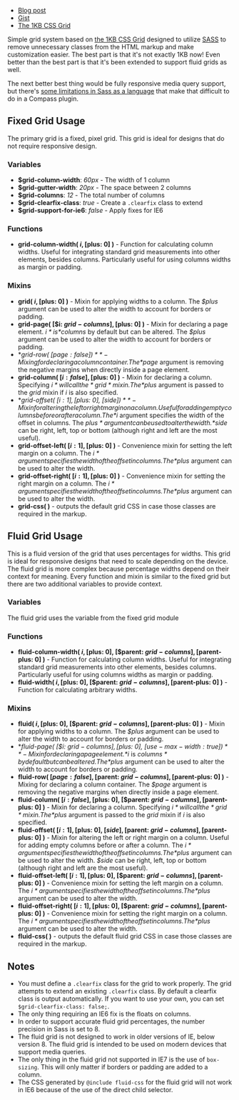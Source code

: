 - [Blog post](http://heygrady.com/blog/2011/02/17/using-sass-with-the-1kb-grid-system/)
- [Gist](https://gist.github.com/702760)
- [The 1KB CSS Grid](http://1kbgrid.com/)

Simple grid system based on [the 1KB CSS Grid](http://1kbgrid.com/) designed to utilize [SASS](http://sass-lang.com/) to remove unnecessary classes from the HTML markup and make customization easier. The best part is that it's not exactly 1KB now! Even better than the best part is that it's been extended to support fluid grids as well.

The next better best thing would be fully responsive media query support, but there's [some limitations in Sass as a language](https://github.com/nex3/sass/issues/116#issuecomment-5166163) that make that difficult to do in a Compass plugin.

## Fixed Grid Usage
The primary grid is a fixed, pixel grid. This grid is ideal for designs that do not require responsive design.

### Variables 
- **$grid-column-width**: *60px* - The width of 1 column
- **$grid-gutter-width**: *20px* - The space between 2 columns
- **$grid-columns**: *12* - The total number of columns
- **$grid-clearfix-class**: *true* - Create a `.clearfix` class to extend
- **$grid-support-for-ie6**: *false* - Apply fixes for IE6

### Functions
- **grid-column-width( $i, [$plus: 0] )** - Function for calculating column widths. Useful for integrating standard grid measurements into other elements, besides columns. Particularly useful for using columns widths as margin or padding.

### Mixins
- **grid( $i, [$plus: 0] )** - Mixin for applying widths to a column. The *$plus* argument can be used to alter the width to account for borders or padding.
- **grid-page( [$i: $grid-columns], [$plus: 0] )** - Mixin for declaring a page element. *$i* is *$columns* by default but can be altered. The *$plus* argument can be used to alter the width to account for borders or padding.
- **grid-row( [$page: false] )** - Mixing for declaring a column container. The *$page* argument is removing the negative margins when directly inside a page element.
- **grid-column( [$i: false], [$plus: 0] )** - Mixin for declaring a column. Specifying *$i* will call the *grid* mixin. The *$plus* argument is passed to the *grid* mixin if *i* is also specified.
- **grid-offset( [$i: 1], [$plus: 0], [$side] )** - Mixin for altering the left or right margin on a column. Useful for adding empty columns before or after a column. The *$i* argument specifies the width of the offset in columns. The *$plus* argument can be used to alter the width. *$side* can be right, left, top or bottom (although right and left are the most useful).
- **grid-offset-left( [$i: 1], [$plus: 0] )** - Convenience mixin for setting the left margin on a column. The *$i* argument specifies the width of the offset in columns. The *$plus* argument can be used to alter the width.
- **grid-offset-right( [$i: 1], [$plus: 0] )** - Convenience mixin for setting the right margin on a column. The *$i* argument specifies the width of the offset in columns. The *$plus* argument can be used to alter the width.
- **grid-css( )** - outputs the default grid CSS in case those classes are required in the markup.

## Fluid Grid Usage
This is a fluid version of the grid that uses percentages for widths. This grid is ideal for responsive designs that need to scale depending on the device. The fluid grid is more complex because percentage widths depend on their context for meaning. Every function and mixin is similar to the fixed grid but there are two additional variables to provide context.

### Variables
The fluid grid uses the variable from the fixed grid module

### Functions
- **fluid-column-width( $i, [$plus: 0], [$parent: $grid-columns], [$parent-plus: 0] )** - Function for calculating column widths. Useful for integrating standard grid measurements into other elements, besides columns. Particularly useful for using columns widths as margin or padding.
- **fluid-width( $i, [$plus: 0], [$parent: $grid-columns], [$parent-plus: 0] )** - Function for calculating arbitrary widths.

### Mixins
- **fluid( $i, [$plus: 0], [$parent: $grid-columns], [$parent-plus: 0] )** - Mixin for applying widths to a column. The *$plus* argument can be used to alter the width to account for borders or padding.
- **fluid-page( [$i: $grid-columns], [$plus: 0], [$use-max-width: true] )** - Mixin for declaring a page element. *$i* is *$columns* by default but can be altered. The *$plus* argument can be used to alter the width to account for borders or padding.
- **fluid-row( [$page: false], [$parent: $grid-columns], [$parent-plus: 0] )** - Mixing for declaring a column container. The *$page* argument is removing the negative margins when directly inside a page element.
- **fluid-column( [$i: false], [$plus: 0], [$parent: $grid-columns], [$parent-plus: 0] )** - Mixin for declaring a column. Specifying *$i* will call the *grid* mixin. The *$plus* argument is passed to the *grid* mixin if *i* is also specified.
- **fluid-offset( [$i: 1], [$plus: 0], [$side], [$parent: $grid-columns], [$parent-plus: 0] )** - Mixin for altering the left or right margin on a column. Useful for adding empty columns before or after a column. The *$i* argument specifies the width of the offset in columns. The *$plus* argument can be used to alter the width. *$side* can be right, left, top or bottom (although right and left are the most useful).
- **fluid-offset-left( [$i: 1], [$plus: 0], [$parent: $grid-columns], [$parent-plus: 0] )** - Convenience mixin for setting the left margin on a column. The *$i* argument specifies the width of the offset in columns. The *$plus* argument can be used to alter the width.
- **fluid-offset-right( [$i: 1], [$plus: 0], [$parent: $grid-columns], [$parent-plus: 0] )** - Convenience mixin for setting the right margin on a column. The *$i* argument specifies the width of the offset in columns. The *$plus* argument can be used to alter the width.
- **fluid-css( )** - outputs the default fluid grid CSS in case those classes are required in the markup.

## Notes
- You must define a `.clearfix` class for the grid to work properly. The grid attempts to extend an existing `.clearfix` class. By default a clearfix class is output automatically. If you want to use your own, you can set `$grid-clearfix-class: false;`.
- The only thing requiring an IE6 fix is the floats on columns.
- In order to support accurate fluid grid percentages, the number precision in Sass is set to 8.
- The fluid grid is not designed to work in older versions of IE, below version 8. The fluid grid is intended to be used on modern devices that support media queries.
- The only thing in the fluid grid not supported in IE7 is the use of `box-sizing`. This will only matter if borders or padding are added to a column.
- The CSS generated by `@include fluid-css` for the fluid grid will not work in IE6 because of the use of the direct child selector.
